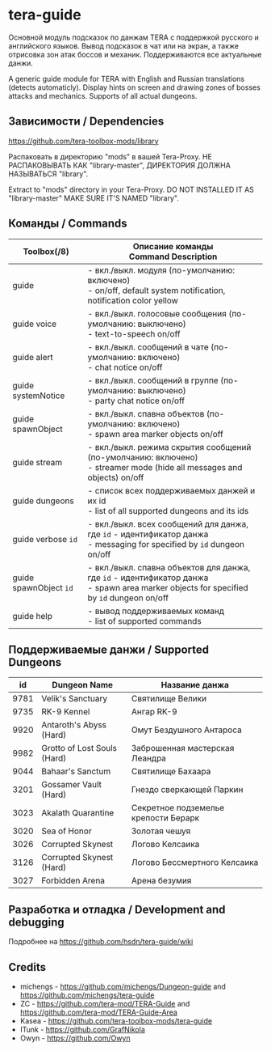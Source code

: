 # tera-guide
Основной модуль подсказок по данжам TERA с поддержкой русского и английского языков. Вывод подсказок в чат или на экран, а также отрисовка зон атак боссов и механик. Поддерживаются все актуальные данжи.

A generic guide module for TERA with English and Russian translations (detects automaticly). Display hints on screen and drawing zones of bosses attacks and mechanics. Supports of all actual dungeons.

## Зависимости / Dependencies
https://github.com/tera-toolbox-mods/library

Распаковать в директорию "mods" в вашей Tera-Proxy. НЕ РАСПАКОВЫВАТЬ КАК "library-master", ДИРЕКТОРИЯ ДОЛЖНА НАЗЫВАТЬСЯ "library".

Extract to "mods" directory in your Tera-Proxy. DO NOT INSTALLED IT AS "library-master" MAKE SURE IT'S NAMED "library".

## Команды / Commands
Toolbox(/8) | Описание команды<br>Command Description
--- | ---
guide | - вкл./выкл. модуля (по-умолчанию: включено)<br> - on/off, default system notification, notification color yellow
guide voice | - вкл./выкл. голосовые сообщения (по-умолчанию: выключено)<br> - text-to-speech on/off
guide alert | - вкл./выкл. сообщений в чате (по-умолчанию: включено)<br> - chat notice on/off
guide systemNotice | - вкл./выкл. сообщений в группе (по-умолчанию: выключено)<br> - party chat notice on/off
guide spawnObject | - вкл./выкл. спавна объектов (по-умолчанию: включено)<br> - spawn area marker objects on/off
guide stream | - вкл./выкл. режима скрытия сообщений (по-умолчанию: включено)<br> - streamer mode (hide all messages and objects) on/off
guide dungeons | - список всех поддерживаемых данжей и их id<br> - list of all supported dungeons and its ids
guide verbose `id` | - вкл./выкл. всех сообщений для данжа, где `id` - идентификатор данжа<br> - messaging for specified by `id` dungeon on/off
guide spawnObject `id` | - вкл./выкл. спавна объектов для данжа, где `id` - идентификатор данжа<br> - spawn area marker objects for specified by `id` dungeon on/off
guide help | - вывод поддерживаемых команд<br> - list of supported commands

## Поддерживаемые данжи / Supported Dungeons
id | Dungeon Name | Название данжа
--- | --- | ---
9781 | Velik's Sanctuary | Святилище Велики
9735 | RK-9 Kennel | Ангар RK-9
9920 | Antaroth's Abyss (Hard) | Омут Бездушного Антароса
9982 | Grotto of Lost Souls (Hard) | Заброшенная мастерская Леандра
9044 | Bahaar's Sanctum | Святилище Бахаара
3201 | Gossamer Vault (Hard) | Гнездо сверкающей Паркин
3023 | Akalath Quarantine | Секретное подземелье крепости Берарк
3020 | Sea of Honor | Золотая чешуя
3026 | Corrupted Skynest | Логово Келсаика
3126 | Corrupted Skynest (Hard) | Логово Бессмертного Келсаика
3027 | Forbidden Arena | Арена безумия

## Разработка и отладка / Development and debugging
Подробнее на https://github.com/hsdn/tera-guide/wiki

## Credits
- michengs - https://github.com/michengs/Dungeon-guide and https://github.com/michengs/tera-guide
- ZC - https://github.com/tera-mod/TERA-Guide and https://github.com/tera-mod/TERA-Guide-Area
- Kasea - https://github.com/tera-toolbox-mods/tera-guide
- ITunk - https://github.com/GrafNikola
- Owyn - https://github.com/Owyn
